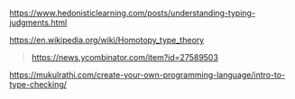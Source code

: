 https://www.hedonisticlearning.com/posts/understanding-typing-judgments.html

https://en.wikipedia.org/wiki/Homotopy_type_theory
> https://news.ycombinator.com/item?id=27589503

https://mukulrathi.com/create-your-own-programming-language/intro-to-type-checking/